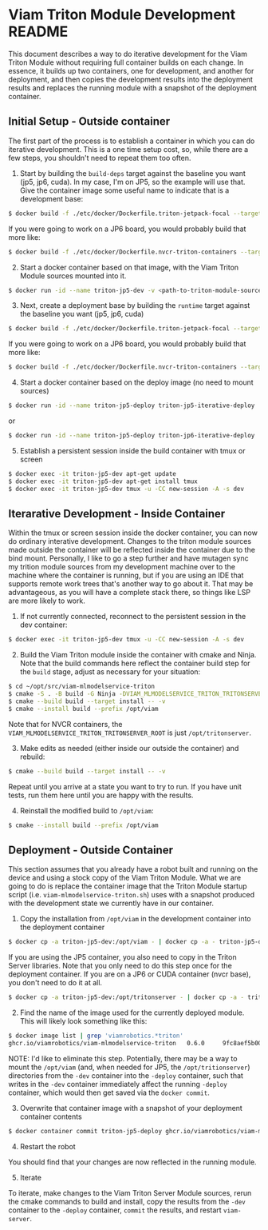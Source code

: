 # Viam Triton Module Development README

This document describes a way to do iterative development for the Viam Triton Module without requiring full container
builds on each change.
In essence, it builds up two containers, one for development, and another for deployment, and then copies the development
results into the deployment results and replaces the running module with a snapshot of the deployment container.

## Initial Setup - Outside container

The first part of the process is to establish a container in which you can do iterative development.
This is a one time setup cost, so, while there are a few steps, you shouldn't need to repeat them too often.

1. Start by building the `build-deps` target against the baseline you want (jp5, jp6, cuda).
In my case, I'm on JP5, so the example will use that.
Give the container image some useful name to indicate that is a development base:

```sh
$ docker build -f ./etc/docker/Dockerfile.triton-jetpack-focal --target build-deps . -t triton-jp5-iterative-dev
```

If you were going to work on a JP6 board, you would probably build that more like:

```sh
$ docker build -f ./etc/docker/Dockerfile.nvcr-triton-containers --target build-deps --build-arg JETPACK=1 . -t triton-jp6-iterative-dev
```


2. Start a docker container based on that image, with the Viam Triton Module sources mounted into it.

```sh
$ docker run -id --name triton-jp5-dev -v <path-to-triton-module-sources>:/root/opt/src/viam-mlmodelservice-triton triton-jp5-iterative-dev
```

3. Next, create a deployment base by building the `runtime` target against the baseline you want (jp5, jp6, cuda)

```sh
$ docker build -f ./etc/docker/Dockerfile.triton-jetpack-focal --target runtime . -t triton-jp5-iterative-deploy
```

If you were going to work on a JP6 board, you would probably build that more like:

```sh
$ docker build -f ./etc/docker/Dockerfile.nvcr-triton-containers --target runtime --build-arg JETPACK=1 . -t triton-jp6-iterative-deploy
```

4. Start a docker container based on the deploy image (no need to mount sources)

```sh
$ docker run -id --name triton-jp5-deploy triton-jp5-iterative-deploy
```

or

```sh
$ docker run -id --name triton-jp5-deploy triton-jp6-iterative-deploy
```

5. Establish a persistent session inside the build container with tmux or screen

```sh
$ docker exec -it triton-jp5-dev apt-get update
$ docker exec -it triton-jp5-dev apt-get install tmux
$ docker exec -it triton-jp5-dev tmux -u -CC new-session -A -s dev
```

## Iterarative Development - Inside Container

Within the tmux or screen session inside the docker container, you can now do ordinary interative development.
Changes to the triton module sources made outside the container will be reflected inside the container due to the bind mount.
Personally, I like to go a step further and have mutagen sync my trition module sources from my development machine over to the machine where the container is running, but if you are using an IDE that supports remote work trees that's another way to go about it.
That may be advantageous, as you will have a complete stack there, so things like LSP are more likely to work.

1. If not currently connected, reconnect to the persistent session in the dev container:

```sh
$ docker exec -it triton-jp5-dev tmux -u -CC new-session -A -s dev
```

2. Build the Viam Triton module inside the container with cmake and Ninja.
Note that the build commands here reflect the container build step for the `build` stage, adjust as necessary for your situation:

```sh
$ cd ~/opt/src/viam-mlmodelservice-triton
$ cmake -S . -B build -G Ninja -DVIAM_MLMODELSERVICE_TRITON_TRITONSERVER_ROOT=/opt/tritonserver/tritonserver -DCMAKE_BUILD_TYPE=RelWithDebInfo -DCMAKE_PREFIX_PATH=/opt/viam
$ cmake --build build --target install -- -v
$ cmake --install build --prefix /opt/viam
```

Note that for NVCR containers, the `VIAM_MLMODELSERVICE_TRITON_TRITONSERVER_ROOT` is just `/opt/tritonserver`.

3. Make edits as needed (either inside our outside the container) and rebuild:

```sh
$ cmake --build build --target install -- -v
```

Repeat until you arrive at a state you want to try to run.
If you have unit tests, run them here until you are happy with the results.


4. Reinstall the modified build to `/opt/viam`:
```sh
$ cmake --install build --prefix /opt/viam
```

## Deployment - Outside Container

This section assumes that you already have a robot built and running on the device and using a stock copy of the Viam Triton Module.
What we are going to do is replace the container image that the Triton Module startup script (i.e. `viam-mlmodelservice-triton.sh`) uses with a snapshot produced with the development state we currently have in our container.

1. Copy the installation from `/opt/viam` in the development container into the deployment container

```sh
$ docker cp -a triton-jp5-dev:/opt/viam - | docker cp -a - triton-jp5-deploy:/opt
```

If you are using the JP5 container, you also need to copy in the Triton Server libraries.
Note that you only need to do this step once for the deployment container.
If you are on a JP6 or CUDA container (nvcr base), you don't need to do it at all.

```sh
$ docker cp -a triton-jp5-dev:/opt/tritonserver - | docker cp -a - triton-jp5-deploy:/opt
```

2. Find the name of the image used for the currently deployed module.
This will likely look something like this:

```sh
$ docker image list | grep 'viamrobotics.*triton'
ghcr.io/viamrobotics/viam-mlmodelservice-triton   0.6.0     9fc8aef5b007   5 months ago     7.71GB
```

NOTE: I'd like to eliminate this step.
Potentially, there may be a way to mount the `/opt/viam` (and, when needed for JP5, the `/opt/tritionserver`) directories from the `-dev` container into the `-deploy` container, such that writes in the `-dev` container immediately affect the running `-deploy` container, which would then get saved via the `docker commit`.

3. Overwrite that container image with a snapshot of your deployment container contents

```sh
$ docker container commit triton-jp5-deploy ghcr.io/viamrobotics/viam-mlmodelservice-triton:0.6.0
```

4. Restart the robot

You should find that your changes are now reflected in the running module.

5. Iterate

To iterate, make changes to the Viam Triton Server Module sources, rerun the cmake commands to build and install, copy the results from the `-dev` container to the `-deploy` container, `commit` the results, and restart `viam-server`.
